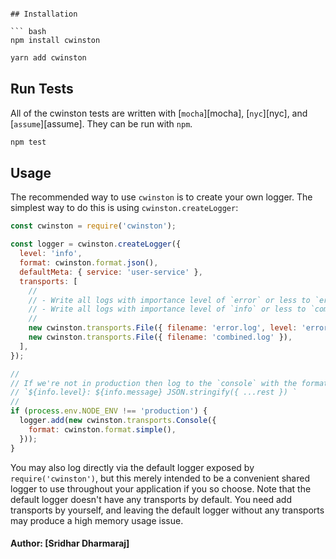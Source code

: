 ```

## Installation

``` bash
npm install cwinston
```

``` bash
yarn add cwinston
```

## Run Tests

All of the cwinston tests are written with [`mocha`][mocha], [`nyc`][nyc], and
[`assume`][assume].  They can be run with `npm`.

``` bash
npm test
```

## Usage

The recommended way to use `cwinston` is to create your own logger. The
simplest way to do this is using `cwinston.createLogger`:

``` js
const cwinston = require('cwinston');

const logger = cwinston.createLogger({
  level: 'info',
  format: cwinston.format.json(),
  defaultMeta: { service: 'user-service' },
  transports: [
    //
    // - Write all logs with importance level of `error` or less to `error.log`
    // - Write all logs with importance level of `info` or less to `combined.log`
    //
    new cwinston.transports.File({ filename: 'error.log', level: 'error' }),
    new cwinston.transports.File({ filename: 'combined.log' }),
  ],
});

//
// If we're not in production then log to the `console` with the format:
// `${info.level}: ${info.message} JSON.stringify({ ...rest }) `
//
if (process.env.NODE_ENV !== 'production') {
  logger.add(new cwinston.transports.Console({
    format: cwinston.format.simple(),
  }));
}
```

You may also log directly via the default logger exposed by
`require('cwinston')`, but this merely intended to be a convenient shared
logger to use throughout your application if you so choose.
Note that the default logger doesn't have any transports by default.
You need add transports by yourself, and leaving the default logger without any
transports may produce a high memory usage issue.


#### Author: [Sridhar Dharmaraj]